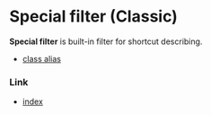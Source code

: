 # Special filter (Classic)

**Special filter** is built-in filter for shortcut describing.

- [class alias](class_alias.md)

### Link

- [index](../../../index.md)

